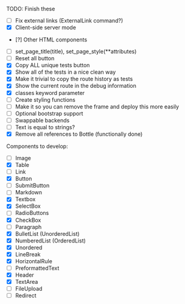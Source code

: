 TODO: Finish these

- [ ] Fix external links (ExternalLink command?)
- [X] Client-side server mode
- [?] Other HTML components
- [ ] set_page_title(title), set_page_style(**attributes)
- [ ] Reset all button
- [X] Copy ALL unique tests button
- [X] Show all of the tests in a nice clean way
- [X] Make it trivial to copy the route history as tests
- [X] Show the current route in the debug information
- [X] classes keyword parameter
- [ ] Create styling functions
- [ ] Make it so you can remove the frame and deploy this more easily
- [ ] Optional bootstrap support
- [ ] Swappable backends
- [ ] Text is equal to strings?
- [X] Remove all references to Bottle (functionally done)

Components to develop:

- [ ] Image
- [x] Table
- [ ] Link
- [X] Button
- [ ] SubmitButton
- [ ] Markdown
- [X] Textbox
- [X] SelectBox
- [ ] RadioButtons
- [X] CheckBox
- [ ] Paragraph
- [X] BulletList (UnorderedList)
- [X] NumberedList (OrderedList)
- [X] Unordered
- [X] LineBreak
- [X] HorizontalRule
- [ ] PreformattedText
- [X] Header
- [X] TextArea
- [ ] FileUpload
- [ ] Redirect

